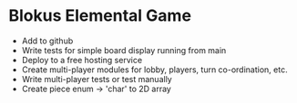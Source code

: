 # Blokus Elemental Game

- Add to github
- Write tests for simple board display running from main
- Deploy to a free hosting service
- Create multi-player modules for lobby, players, turn co-ordination, etc.
- Write multi-player tests or test manually
- Create piece enum -> 'char' to 2D array
